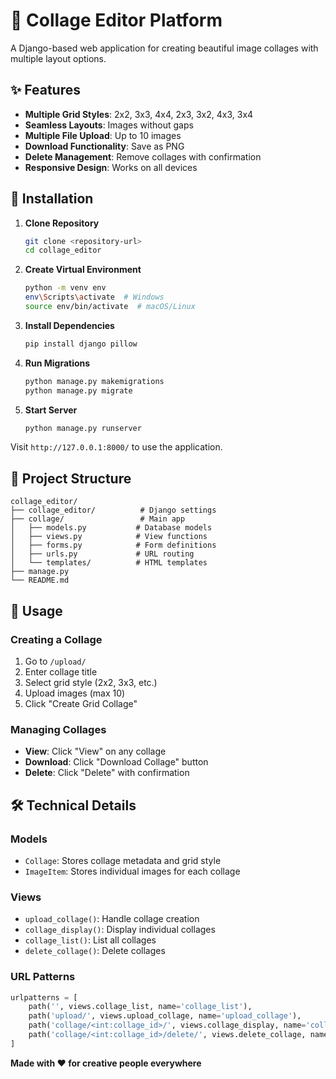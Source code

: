 # 🎨 Collage Editor Platform

A Django-based web application for creating beautiful image collages with multiple layout options.

## ✨ Features

- **Multiple Grid Styles**: 2x2, 3x3, 4x4, 2x3, 3x2, 4x3, 3x4
- **Seamless Layouts**: Images without gaps
- **Multiple File Upload**: Up to 10 images
- **Download Functionality**: Save as PNG
- **Delete Management**: Remove collages with confirmation
- **Responsive Design**: Works on all devices

## 🚀 Installation

1. **Clone Repository**
   ```bash
   git clone <repository-url>
   cd collage_editor
   ```

2. **Create Virtual Environment**
   ```bash
   python -m venv env
   env\Scripts\activate  # Windows
   source env/bin/activate  # macOS/Linux
   ```

3. **Install Dependencies**
   ```bash
   pip install django pillow
   ```

4. **Run Migrations**
   ```bash
   python manage.py makemigrations
   python manage.py migrate
   ```

5. **Start Server**
   ```bash
   python manage.py runserver
   ```

Visit `http://127.0.0.1:8000/` to use the application.

## 📁 Project Structure

```
collage_editor/
├── collage_editor/          # Django settings
├── collage/                 # Main app
│   ├── models.py           # Database models
│   ├── views.py            # View functions
│   ├── forms.py            # Form definitions
│   ├── urls.py             # URL routing
│   └── templates/          # HTML templates
├── manage.py
└── README.md
```

## 🎯 Usage

### Creating a Collage
1. Go to `/upload/`
2. Enter collage title
3. Select grid style (2x2, 3x3, etc.)
4. Upload images (max 10)
5. Click "Create Grid Collage"

### Managing Collages
- **View**: Click "View" on any collage
- **Download**: Click "Download Collage" button
- **Delete**: Click "Delete" with confirmation

## 🛠️ Technical Details

### Models
- `Collage`: Stores collage metadata and grid style
- `ImageItem`: Stores individual images for each collage

### Views
- `upload_collage()`: Handle collage creation
- `collage_display()`: Display individual collages
- `collage_list()`: List all collages
- `delete_collage()`: Delete collages

### URL Patterns
```python
urlpatterns = [
    path('', views.collage_list, name='collage_list'),
    path('upload/', views.upload_collage, name='upload_collage'),
    path('collage/<int:collage_id>/', views.collage_display, name='collage_display'),
    path('collage/<int:collage_id>/delete/', views.delete_collage, name='delete_collage'),
]
```


**Made with ❤️ for creative people everywhere** 